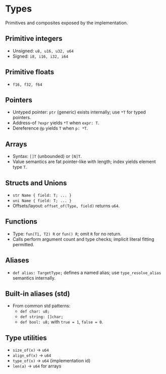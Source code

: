 # Types

Primitives and composites exposed by the implementation.

## Primitive integers
- Unsigned: `u8, u16, u32, u64`
- Signed: `i8, i16, i32, i64`

## Primitive floats
- `f16, f32, f64`

## Pointers
- Untyped pointer: `ptr` (generic) exists internally; use `*T` for typed pointers.
- Address-of `?expr` yields `*T` when `expr: T`.
- Dereference `@p` yields `T` when `p: *T`.

## Arrays
- Syntax: `[]T` (unbounded) or `[N]T`.
- Value semantics are fat pointer-like with length; index yields element type `T`.

## Structs and Unions
- `str Name { field: T; ... }`
- `uni Name { field: T; ... }`
- Offsets/layout: `offset_of(Type, field)` returns `u64`.

## Functions
- Type: `fun(T1, T2) R` or `fun() R`; omit `R` for no return.
- Calls perform argument count and type checks; implicit literal fitting permitted.

## Aliases
- `def alias: TargetType;` defines a named alias; use `type_resolve_alias` semantics internally.

## Built-in aliases (std)
- From common std patterns:
  - `def char: u8;`
  - `def string: []char;`
  - `def bool: u8;` with `true = 1`, `false = 0`.

## Type utilities
- `size_of(x)` → `u64`
- `align_of(x)` → `u64`
- `type_of(x)` → `u64` (implementation id)
- `len(a)` → `u64` for arrays

